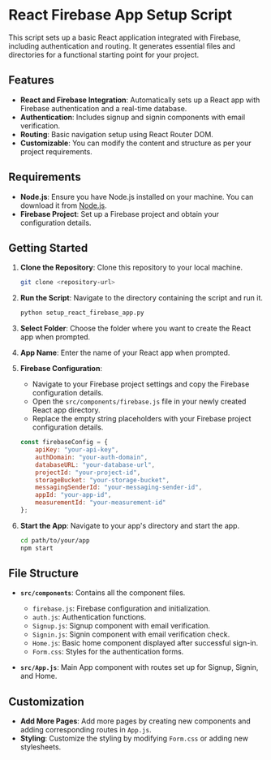 # React Firebase App Setup Script

This script sets up a basic React application integrated with Firebase, including authentication and routing. It generates essential files and directories for a functional starting point for your project.

## Features

- **React and Firebase Integration**: Automatically sets up a React app with Firebase authentication and a real-time database.
- **Authentication**: Includes signup and signin components with email verification.
- **Routing**: Basic navigation setup using React Router DOM.
- **Customizable**: You can modify the content and structure as per your project requirements.

## Requirements

- **Node.js**: Ensure you have Node.js installed on your machine. You can download it from [Node.js](https://nodejs.org/).
- **Firebase Project**: Set up a Firebase project and obtain your configuration details.

## Getting Started

1. **Clone the Repository**: Clone this repository to your local machine.

   ```bash
   git clone <repository-url>
   ```

2. **Run the Script**: Navigate to the directory containing the script and run it.

   ```bash
   python setup_react_firebase_app.py
   ```

3. **Select Folder**: Choose the folder where you want to create the React app when prompted.

4. **App Name**: Enter the name of your React app when prompted.

5. **Firebase Configuration**: 
   - Navigate to your Firebase project settings and copy the Firebase configuration details.
   - Open the `src/components/firebase.js` file in your newly created React app directory.
   - Replace the empty string placeholders with your Firebase project configuration details.

   ```javascript
   const firebaseConfig = {
       apiKey: "your-api-key",
       authDomain: "your-auth-domain",
       databaseURL: "your-database-url",
       projectId: "your-project-id",
       storageBucket: "your-storage-bucket",
       messagingSenderId: "your-messaging-sender-id",
       appId: "your-app-id",
       measurementId: "your-measurement-id"
   };
   ```

6. **Start the App**: Navigate to your app's directory and start the app.

   ```bash
   cd path/to/your/app
   npm start
   ```

## File Structure

- **`src/components`**: Contains all the component files.
  - `firebase.js`: Firebase configuration and initialization.
  - `auth.js`: Authentication functions.
  - `Signup.js`: Signup component with email verification.
  - `Signin.js`: Signin component with email verification check.
  - `Home.js`: Basic home component displayed after successful sign-in.
  - `Form.css`: Styles for the authentication forms.

- **`src/App.js`**: Main App component with routes set up for Signup, Signin, and Home.

## Customization

- **Add More Pages**: Add more pages by creating new components and adding corresponding routes in `App.js`.
- **Styling**: Customize the styling by modifying `Form.css` or adding new stylesheets.

